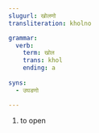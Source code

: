 ```yaml
---
slugurl: खोलणो
transliteration: kholno

grammar:
  verb:
    term: खोल
    trans: khol
    ending: a
  
syns:
  - उघडणो

---
```


<word-pos pos="verb">

<word-meanings>

1. to open

</word-meanings>

<w-syns :syns="syns"></w-syns>

<verb-conj :grammar="grammar"></verb-conj>

</word-pos>
